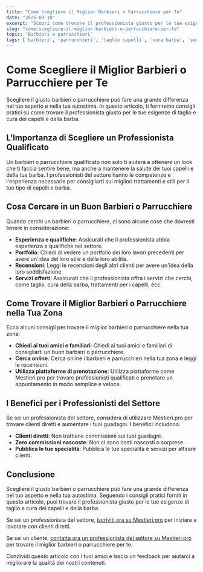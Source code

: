 ```yaml
---
title: "Come Scegliere il Miglior Barbieri o Parrucchiere per Te"
date: "2025-03-18"
excerpt: "Scopri come trovare il professionista giusto per le tue esigenze di taglio e cura dei capelli e della barba. Consigli pratici per scegliere il miglior barbieri o parrucchiere nella tua zona."
slug: "come-scegliere-il-miglior-barbieri-o-parrucchiere-per-te"
topic: "Barbieri e parrucchieri"
tags: ['barbieri', 'parrucchieri', 'taglio capelli', 'cura barba', 'servizi di bellezza']
---
```

# Come Scegliere il Miglior Barbieri o Parrucchiere per Te

Scegliere il giusto barbieri o parrucchiere può fare una grande differenza nel tuo aspetto e nella tua autostima. In questo articolo, ti forniremo consigli pratici su come trovare il professionista giusto per le tue esigenze di taglio e cura dei capelli e della barba.

## L'Importanza di Scegliere un Professionista Qualificato

Un barbieri o parrucchiere qualificato non solo ti aiuterà a ottenere un look che ti faccia sentire bene, ma anche a mantenere la salute dei tuoi capelli e della tua barba. I professionisti del settore hanno le competenze e l'esperienza necessarie per consigliarti sui migliori trattamenti e stili per il tuo tipo di capelli e barba.

## Cosa Cercare in un Buon Barbieri o Parrucchiere

Quando cerchi un barbieri o parrucchiere, ci sono alcune cose che dovresti tenere in considerazione:

* **Esperienza e qualifiche**: Assicurati che il professionista abbia esperienza e qualifiche nel settore.
* **Portfolio**: Chiedi di vedere un portfolio dei loro lavori precedenti per avere un'idea del loro stile e della loro abilità.
* **Recensioni**: Leggi le recensioni degli altri clienti per avere un'idea della loro soddisfazione.
* **Servizi offerti**: Assicurati che il professionista offra i servizi che cerchi, come taglio, cura della barba, trattamenti per i capelli, ecc.

## Come Trovare il Miglior Barbieri o Parrucchiere nella Tua Zona

Ecco alcuni consigli per trovare il miglior barbieri o parrucchiere nella tua zona:

* **Chiedi ai tuoi amici e familiari**: Chiedi ai tuoi amici e familiari di consigliarti un buon barbieri o parrucchiere.
* **Cerca online**: Cerca online i barbieri e parrucchieri nella tua zona e leggi le recensioni.
* **Utilizza piattaforme di prenotazione**: Utilizza piattaforme come Mestieri.pro per trovare professionisti qualificati e prenotare un appuntamento in modo semplice e veloce.

## I Benefici per i Professionisti del Settore

Se sei un professionista del settore, considera di utilizzare Mestieri.pro per trovare clienti diretti e aumentare i tuoi guadagni. I benefici includono:

* **Clienti diretti**: Non trattiene commissioni sui tuoi guadagni.
* **Zero commissioni nascoste**: Non ci sono costi nascosti o sorprese.
* **Pubblica le tue specialità**: Pubblica le tue specialità e servizi per attirare clienti.

## Conclusione

Scegliere il giusto barbieri o parrucchiere può fare una grande differenza nel tuo aspetto e nella tua autostima. Seguendo i consigli pratici forniti in questo articolo, puoi trovare il professionista giusto per le tue esigenze di taglio e cura dei capelli e della barba. 

Se sei un professionista del settore, [iscriviti ora su Mestieri.pro](https://mestieri.pro/info) per iniziare a lavorare con clienti diretti. 

Se sei un cliente, [contatta ora un professionista del settore su Mestieri.pro](https://mestieri.pro) per trovare il miglior barbieri o parrucchiere per te.

Condividi questo articolo con i tuoi amici e lascia un feedback per aiutarci a migliorare la qualità dei nostri contenuti.